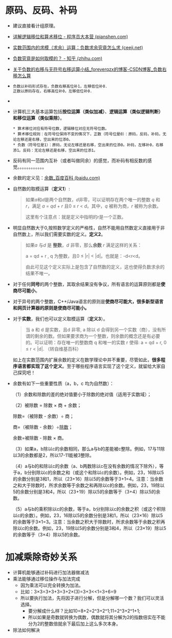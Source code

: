 # 原码、反码、补码

- 建议直接看计组原理。

- [详解逻辑移位和算术移位 - 程序员大本营 (pianshen.com)](https://www.pianshen.com/article/3743740455/)

- [实数范围内的求模（求余）运算：负数求余究竟怎么求 (ceeji.net)](http://ceeji.net/blog/mod-in-real/)

- [负数究竟是如何取模的？ - 知乎 (zhihu.com)](https://www.zhihu.com/question/31344913/answer/51534190)

- [关于负数的右移与无符号右移运算小结_foreverqzx的博客-CSDN博客_负数右移怎么算](https://blog.csdn.net/yishuad/article/details/80505545)

- ```tex
  负数以补码形式存在，负数右移高位补1，左移低位补0.
  正数以原码存在，右移高位补0，左移低位补0.
  ```

- 

- 计算机三大基本运算包括**按位运算（类似加减）**、**逻辑运算（类似逻辑判断）**和**移位运算（类似乘除）**。

  ```
  * 算术移位对应有符号位数，逻辑移位对应无符号位数。
  * 算术移位规则：在符号位保持不变的情况下，正数（符号位是0）：原码，反码，补码，无论左移还是右移，空出来的位添0。
  * 负数（符号位是1）：原码，无论左移还是右移，空出来的位添0。补码，左移补0，右移添1。反码：无论左移还是右移，空出来的位添1。
  ```

  

- 反码有同一范围内互补（或者叫做同余）的感觉，而补码有相反数的感觉。。。。。。。。。。。。

- 余数的定义见：[余数_百度百科 (baidu.com)](https://baike.baidu.com/item/余数/6180737?fr=aladdin)

- 自然数的取模运算（**定义1**）:

  > 如果*a*和*d*是两个自然数，*d*非零，可以证明存在两个唯一的整数 *q* 和 *r*，满足 *a* = *qd* + *r* 且0 ≤ *r* < *d*。其中，*q* 被称为商，*r* 被称为余数。
  >
  > 这里有个注意点：就是定义中指明的r是一个正数。

- 明显自然数大于0,按照数学定义的严格性，自然不能用自然数定义直接用于非自然数上，所以我们需要实数的定义。**定义2**。

  > 如果*a* 与*d* 是 **整数**，*d* 非零，那么**余数** *r* 满足这样的关系：
  >
  > a = qd + r , q 为整数，且0 ≤ |r| < |d|。也就是：-d<r<d。
  >
  > 由此可见这个定义实际上是包含了自然数的定义，这也使得负数求余的结果不唯一。

- 对于任何**同号**的两个整数，其取余结果没有争议，所有语言的运算原则都是**使商尽可能小**。

- 对于异号的两个整数，C++/Java语言的原则是**使商尽可能大，**很多新型语言和网页计算器的原则是**使商尽可能小。**



- 对于**实数**，我们也可以定义取模运算（**定义3**）。

  > 当 a 和 d 是实数，且d 非零, a 除以 d 会得到另一个实数（商），没有所谓的剩余的数。但如果要求商为一个整数，则余数的概念还是有必要的。可以证明：存在唯一的整数商 q 和唯一的实数 r 使得: a = qd + r, 0 ≤ r < |d|. （转自维基百科）

  如上在实数范围内扩展余数的定义在数学理论中并不重要，尽管如此，**很多程序语言都实现了这个定义**。至于哪些程序语言实现了这个定义，就留给大家自己探究吧！

  

- 余数有如下一些重要性质（a，b，c 均为自然数）： 

  （1）余数和除数的差的绝对值要小于除数的绝对值（适用于实数域）；

  （2）被除数 = 除数 × 商 + 余数；

  除数=（被除数 - 余数）÷ 商；

  商=（被除数 - 余数）÷[除数](https://baike.baidu.com/item/除数)；

  余数=被除数 - 除数 × 商。

  （3）如果a，b除以c的余数相同，那么a与b的差能被c整除。例如，17与11除以3的余数都是2，所以17-11能被3整除。

  （4）a与b的和除以c的余数（a、b两数除以c在没有余数的情况下除外），等于a，b分别除以c的余数之和（或这个和除以c的余数）。例如，23，16除以5的余数分别是3和1，所以（23+16）除以5的余数等于3+1=4。注意：当余数之和大于除数时，所求余数等于余数之和再除以c的余数。例如，23，19除以5的余数分别是3和4，所以（23+19）除以5的余数等于（3+4）除以5的余数。

  （5）a与b的乘积除以c的余数，等于a，b分别除以c的余数之积（或这个积除以c的余数）。例如，23，16除以5的余数分别是3和1，所以（23×16）除以5的余数等于3×1=3。注意：当余数之积大于除数时，所求余数等于余数之积再除以c的余数。例如，23，19除以5的余数分别是3和4，所以（23×19）除以5的余数等于（3×4）除以5的余数。



# 加减乘除奇妙关系

- 计算机能够通过补码进行加法器做减法
- 乘法能够通过移位操作与加法完成
  - 因为乘法可以完全转换为加法。
  - 比如：3×3=3+3+3=3+2×(3)=3+3<<1=3+6=9
  - 所以要执行加法，先将因子进行分解，但是分解哪一个数？我们可以灵活选择。
    - 要分解成什么样？比如10=8+2=2^3+2^1;11=2^3+2^1+1;
    - 所以如果是奇数就转换为偶数，偶数就将其分解为2的指数倍实在不能分为2的整数倍就余下最后加上这么多次本身。
- 除法如何解决

